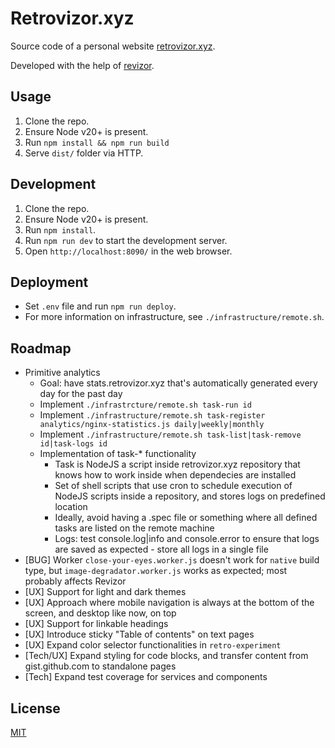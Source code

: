 # Retrovizor.xyz

Source code of a personal website [retrovizor.xyz](https://retrovizor.xyz).

Developed with the help of [revizor](revizor).

## Usage

1. Clone the repo.
2. Ensure Node v20+ is present.
3. Run `npm install && npm run build`
4. Serve `dist/` folder via HTTP.

## Development

1. Clone the repo.
2. Ensure Node v20+ is present.
3. Run `npm install`.
4. Run `npm run dev` to start the development server.
5. Open `http://localhost:8090/` in the web browser.

## Deployment

* Set `.env` file and run `npm run deploy`.
* For more information on infrastructure, see `./infrastructure/remote.sh`.

## Roadmap

* Primitive analytics
    * Goal: have stats.retrovizor.xyz that's automatically generated every day for the past day
    * Implement `./infrastrcture/remote.sh task-run id`
    * Implement `./infrastructure/remote.sh task-register analytics/nginx-statistics.js daily|weekly|monthly`
    * Implement `./infrastructure/remote.sh task-list|task-remove id|task-logs id`
    * Implementation of task-* functionality
        * Task is NodeJS a script inside retrovizor.xyz repository that knows how to work inside when dependecies are installed
        * Set of shell scripts that use cron to schedule execution of NodeJS scripts inside a repository, and stores logs on predefined location
        * Ideally, avoid having a .spec file or something where all defined tasks are listed on the remote machine
        * Logs: test console.log|info and console.error to ensure that logs are saved as expected - store all logs in a single file
* [BUG] Worker `close-your-eyes.worker.js` doesn't work for `native` build type, but `image-degradator.worker.js` works as expected; most probably affects Revizor
* [UX] Support for light and dark themes
* [UX] Approach where mobile navigation is always at the bottom of the screen, and desktop like now, on top
* [UX] Support for linkable headings
* [UX] Introduce sticky "Table of contents" on text pages
* [UX] Expand color selector functionalities in `retro-experiment`
* [Tech/UX] Expand styling for code blocks, and transfer content from gist.github.com to standalone pages
* [Tech] Expand test coverage for services and components

## License

[MIT](License)

